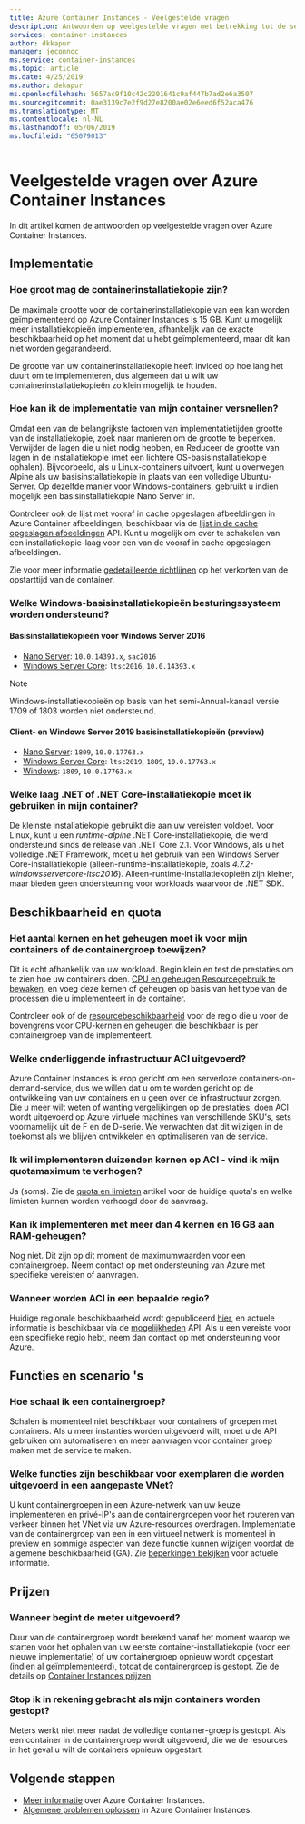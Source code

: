 ```yaml
---
title: Azure Container Instances - Veelgestelde vragen
description: Antwoorden op veelgestelde vragen met betrekking tot de service Azure Container Instances
services: container-instances
author: dkkapur
manager: jeconnoc
ms.service: container-instances
ms.topic: article
ms.date: 4/25/2019
ms.author: dekapur
ms.openlocfilehash: 5657ac9f10c42c2201641c9af447b7ad2e6a3507
ms.sourcegitcommit: 0ae3139c7e2f9d27e8200ae02e6eed6f52aca476
ms.translationtype: MT
ms.contentlocale: nl-NL
ms.lasthandoff: 05/06/2019
ms.locfileid: "65079013"
---
```

# <a name="frequently-asked-questions-about-azure-container-instances"></a>Veelgestelde vragen over Azure Container Instances

In dit artikel komen de antwoorden op veelgestelde vragen over Azure Container Instances.

## <a name="deployment"></a>Implementatie

### <a name="how-large-can-my-container-image-be"></a>Hoe groot mag de containerinstallatiekopie zijn?

De maximale grootte voor de containerinstallatiekopie van een kan worden geïmplementeerd op Azure Container Instances is 15 GB. Kunt u mogelijk meer installatiekopieën implementeren, afhankelijk van de exacte beschikbaarheid op het moment dat u hebt geïmplementeerd, maar dit kan niet worden gegarandeerd.

De grootte van uw containerinstallatiekopie heeft invloed op hoe lang het duurt om te implementeren, dus algemeen dat u wilt uw containerinstallatiekopieën zo klein mogelijk te houden.

### <a name="how-can-i-speed-up-the-deployment-of-my-container"></a>Hoe kan ik de implementatie van mijn container versnellen?

Omdat een van de belangrijkste factoren van implementatietijden grootte van de installatiekopie, zoek naar manieren om de grootte te beperken. Verwijder de lagen die u niet nodig hebben, en Reduceer de grootte van lagen in de installatiekopie (met een lichtere OS-basisinstallatiekopie ophalen). Bijvoorbeeld, als u Linux-containers uitvoert, kunt u overwegen Alpine als uw basisinstallatiekopie in plaats van een volledige Ubuntu-Server. Op dezelfde manier voor Windows-containers, gebruikt u indien mogelijk een basisinstallatiekopie Nano Server in. 

Controleer ook de lijst met vooraf in cache opgeslagen afbeeldingen in Azure Container afbeeldingen, beschikbaar via de [lijst in de cache opgeslagen afbeeldingen](/rest/api/container-instances/listcachedimages) API. Kunt u mogelijk om over te schakelen van een installatiekopie-laag voor een van de vooraf in cache opgeslagen afbeeldingen. 

Zie voor meer informatie [gedetailleerde richtlijnen](container-instances-troubleshooting.md#container-takes-a-long-time-to-start) op het verkorten van de opstarttijd van de container.

### <a name="what-windows-base-os-images-are-supported"></a>Welke Windows-basisinstallatiekopieën besturingssysteem worden ondersteund?

#### <a name="windows-server-2016-base-images"></a>Basisinstallatiekopieën voor Windows Server 2016

* [Nano Server](https://hub.docker.com/_/microsoft-windows-nanoserver): `10.0.14393.x`, `sac2016`
* [Windows Server Core](https://hub.docker.com/_/microsoft-windows-servercore): `ltsc2016`,  `10.0.14393.x`

> [!NOTE]
> Windows-installatiekopieën op basis van het semi-Annual-kanaal versie 1709 of 1803 worden niet ondersteund.

#### <a name="windows-server-2019-and-client-base-images-preview"></a>Client- en Windows Server 2019 basisinstallatiekopieën (preview)

* [Nano Server](https://hub.docker.com/_/microsoft-windows-nanoserver): `1809`, `10.0.17763.x`
* [Windows Server Core](https://hub.docker.com/_/microsoft-windows-servercore): `ltsc2019`, `1809`, `10.0.17763.x`
* [Windows](https://hub.docker.com/_/microsoft-windows): `1809`, `10.0.17763.x` 

### <a name="what-net-or-net-core-image-layer-should-i-use-in-my-container"></a>Welke laag .NET of .NET Core-installatiekopie moet ik gebruiken in mijn container? 

De kleinste installatiekopie gebruikt die aan uw vereisten voldoet. Voor Linux, kunt u een *runtime-alpine* .NET Core-installatiekopie, die werd ondersteund sinds de release van .NET Core 2.1. Voor Windows, als u het volledige .NET Framework, moet u het gebruik van een Windows Server Core-installatiekopie (alleen-runtime-installatiekopie, zoals *4.7.2-windowsservercore-ltsc2016*). Alleen-runtime-installatiekopieën zijn kleiner, maar bieden geen ondersteuning voor workloads waarvoor de .NET SDK.

## <a name="availability-and-quotas"></a>Beschikbaarheid en quota

### <a name="how-many-cores-and-memory-should-i-allocate-for-my-containers-or-the-container-group"></a>Het aantal kernen en het geheugen moet ik voor mijn containers of de containergroep toewijzen?

Dit is echt afhankelijk van uw workload. Begin klein en test de prestaties om te zien hoe uw containers doen. [CPU en geheugen Resourcegebruik te bewaken](container-instances-monitor.md), en voeg deze kernen of geheugen op basis van het type van de processen die u implementeert in de container. 

Controleer ook of de [resourcebeschikbaarheid](container-instances-region-availability.md#availability---general) voor de regio die u voor de bovengrens voor CPU-kernen en geheugen die beschikbaar is per containergroep van de implementeert. 

### <a name="what-underlying-infrastructure-does-aci-run-on"></a>Welke onderliggende infrastructuur ACI uitgevoerd?

Azure Container Instances is erop gericht om een serverloze containers-on-demand-service, dus we willen dat u om te worden gericht op de ontwikkeling van uw containers en u geen over de infrastructuur zorgen. Die u meer wilt weten of wanting vergelijkingen op de prestaties, doen ACI wordt uitgevoerd op Azure virtuele machines van verschillende SKU's, sets voornamelijk uit de F en de D-serie. We verwachten dat dit wijzigen in de toekomst als we blijven ontwikkelen en optimaliseren van de service. 

### <a name="i-want-to-deploy-thousand-of-cores-on-aci---can-i-get-my-quota-increased"></a>Ik wil implementeren duizenden kernen op ACI - vind ik mijn quotamaximum te verhogen?
 
Ja (soms). Zie de [quota en limieten](container-instances-quotas.md) artikel voor de huidige quota's en welke limieten kunnen worden verhoogd door de aanvraag.

### <a name="can-i-deploy-with-more-than-4-cores-and-16-gb-of-ram"></a>Kan ik implementeren met meer dan 4 kernen en 16 GB aan RAM-geheugen?

Nog niet. Dit zijn op dit moment de maximumwaarden voor een containergroep. Neem contact op met ondersteuning van Azure met specifieke vereisten of aanvragen. 

### <a name="when-will-aci-be-in-a-specific-region"></a>Wanneer worden ACI in een bepaalde regio?

Huidige regionale beschikbaarheid wordt gepubliceerd [hier](container-instances-region-availability.md#availability---general), en actuele informatie is beschikbaar via de [mogelijkheden](/rest/api/container-instances/listcapabilities) API. Als u een vereiste voor een specifieke regio hebt, neem dan contact op met ondersteuning voor Azure.

## <a name="features-and-scenarios"></a>Functies en scenario 's

### <a name="how-do-i-scale-a-container-group"></a>Hoe schaal ik een containergroep?

Schalen is momenteel niet beschikbaar voor containers of groepen met containers. Als u meer instanties worden uitgevoerd wilt, moet u de API gebruiken om automatiseren en meer aanvragen voor container groep maken met de service te maken. 

### <a name="what-features-are-available-to-instances-running-in-a-custom-vnet"></a>Welke functies zijn beschikbaar voor exemplaren die worden uitgevoerd in een aangepaste VNet?

U kunt containergroepen in een Azure-netwerk van uw keuze implementeren en privé-IP's aan de containergroepen voor het routeren van verkeer binnen het VNet via uw Azure-resources overdragen. Implementatie van de containergroep van een in een virtueel netwerk is momenteel in preview en sommige aspecten van deze functie kunnen wijzigen voordat de algemene beschikbaarheid (GA). Zie [beperkingen bekijken](container-instances-vnet.md#preview-limitations) voor actuele informatie.

## <a name="pricing"></a>Prijzen

### <a name="when-does-the-meter-start-running"></a>Wanneer begint de meter uitgevoerd?

Duur van de containergroep wordt berekend vanaf het moment waarop we starten voor het ophalen van uw eerste container-installatiekopie (voor een nieuwe implementatie) of uw containergroep opnieuw wordt opgestart (indien al geïmplementeerd), totdat de containergroep is gestopt. Zie de details op [Container Instances prijzen](https://azure.microsoft.com/pricing/details/container-instances/).

### <a name="do-i-stop-being-charged-when-my-containers-are-stopped"></a>Stop ik in rekening gebracht als mijn containers worden gestopt?

Meters werkt niet meer nadat de volledige container-groep is gestopt. Als een container in de containergroep wordt uitgevoerd, die we de resources in het geval u wilt de containers opnieuw opgestart. 

## <a name="next-steps"></a>Volgende stappen

* [Meer informatie](container-instances-overview.md) over Azure Container Instances.
* [Algemene problemen oplossen](container-instances-troubleshooting.md) in Azure Container Instances.
